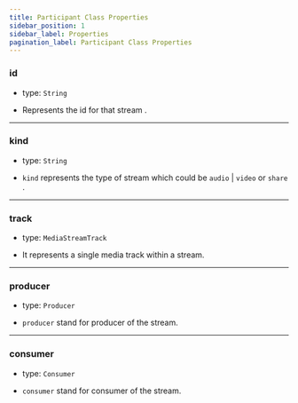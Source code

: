 ```yaml
---
title: Participant Class Properties
sidebar_position: 1
sidebar_label: Properties
pagination_label: Participant Class Properties
---
```


<div class="sdk-api-ref-only-h4">

### id

- type: `String`

- Represents the id for that stream .

---

### kind

- type: `String`

- `kind` represents the type of stream which could be `audio` | `video` or `share` .

---

### track

- type: `MediaStreamTrack`

- It represents a single media track within a stream.

---

### producer

- type: `Producer`

- `producer` stand for producer of the stream.


---

### consumer

- type: `Consumer`

- `consumer` stand for consumer of the stream.


</div>
